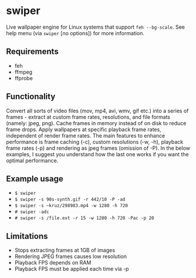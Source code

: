 # swiper
Live wallpaper engine for Linux systems that support `feh --bg-scale`. See help menu (via `swiper` [no options]) for more information.

## Requirements
- feh
- ffmpeg
- ffprobe

## Functionality
Convert all sorts of video files (mov, mp4, avi, wmv, gif etc.) into a series of frames - extract at custom frame rates, resolutions, and file formats (namely: jpeg, png). Cache frames in memory instead of on disk to reduce frame drops. Apply wallpapers at specific playback frame rates, independent of render frame rates. The main features to enhance performance is frame caching (-c), custom resolutions (-w, -h), playback frame rates (-p) and rendering as jpeg frames (omission of -P). In the below examples, I suggest you understand how the last one works if you want the optimal performance.

## Example usage
- `$ swiper`
- `$ swiper -s 90s-synth.gif -r 442/10 -P -ad`
- `$ swiper -s ~kruz/298983.mp4 -w 1280 -h 720`
- `# swiper -adc`
- `# swiper -s /file.ext -r 15 -w 1280 -h 720 -Pac -p 20`

## Limitations
- Stops extracting frames at 1GB of images
- Rendering JPEG frames causes low resolution
- Playback FPS depends on RAM
- Playback FPS must be applied each time via -p
